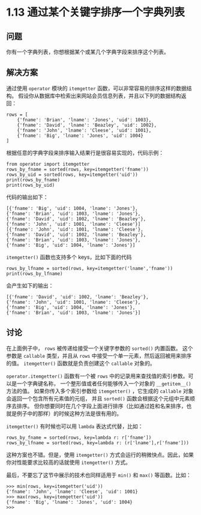 

# 1.13 通过某个关键字排序一个字典列表

## 问题

你有一个字典列表，你想根据某个或某几个字典字段来排序这个列表。

## 解决方案

通过使用 `operator` 模块的 `itemgetter` 函数，可以非常容易的排序这样的数据结构。
假设你从数据库中检索出来网站会员信息列表，并且以下列的数据结构返回：

    
    
    rows = [
        {'fname': 'Brian', 'lname': 'Jones', 'uid': 1003},
        {'fname': 'David', 'lname': 'Beazley', 'uid': 1002},
        {'fname': 'John', 'lname': 'Cleese', 'uid': 1001},
        {'fname': 'Big', 'lname': 'Jones', 'uid': 1004}
    ]
    

根据任意的字典字段来排序输入结果行是很容易实现的，代码示例：

    
    
    from operator import itemgetter
    rows_by_fname = sorted(rows, key=itemgetter('fname'))
    rows_by_uid = sorted(rows, key=itemgetter('uid'))
    print(rows_by_fname)
    print(rows_by_uid)
    

代码的输出如下：

    
    
    [{'fname': 'Big', 'uid': 1004, 'lname': 'Jones'},
    {'fname': 'Brian', 'uid': 1003, 'lname': 'Jones'},
    {'fname': 'David', 'uid': 1002, 'lname': 'Beazley'},
    {'fname': 'John', 'uid': 1001, 'lname': 'Cleese'}]
    [{'fname': 'John', 'uid': 1001, 'lname': 'Cleese'},
    {'fname': 'David', 'uid': 1002, 'lname': 'Beazley'},
    {'fname': 'Brian', 'uid': 1003, 'lname': 'Jones'},
    {'fname': 'Big', 'uid': 1004, 'lname': 'Jones'}]
    

`itemgetter()` 函数也支持多个 keys，比如下面的代码

    
    
    rows_by_lfname = sorted(rows, key=itemgetter('lname','fname'))
    print(rows_by_lfname)
    

会产生如下的输出：

    
    
    [{'fname': 'David', 'uid': 1002, 'lname': 'Beazley'},
    {'fname': 'John', 'uid': 1001, 'lname': 'Cleese'},
    {'fname': 'Big', 'uid': 1004, 'lname': 'Jones'},
    {'fname': 'Brian', 'uid': 1003, 'lname': 'Jones'}]
    

## 讨论

在上面例子中， `rows` 被传递给接受一个关键字参数的 `sorted()` 内置函数。 这个参数是 `callable` 类型，并且从 `rows`
中接受一个单一元素，然后返回被用来排序的值。 `itemgetter()` 函数就是负责创建这个 `callable` 对象的。

`operator.itemgetter()` 函数有一个被 `rows` 中的记录用来查找值的索引参数。可以是一个字典键名称，
一个整形值或者任何能够传入一个对象的 `__getitem__()` 方法的值。 如果你传入多个索引参数给 `itemgetter()` ，它生成的
`callable` 对象会返回一个包含所有元素值的元组， 并且 `sorted()` 函数会根据这个元组中元素顺序去排序。
但你想要同时在几个字段上面进行排序（比如通过姓和名来排序，也就是例子中的那样）的时候这种方法是很有用的。

`itemgetter()` 有时候也可以用 `lambda` 表达式代替，比如：

    
    
    rows_by_fname = sorted(rows, key=lambda r: r['fname'])
    rows_by_lfname = sorted(rows, key=lambda r: (r['lname'],r['fname']))
    

这种方案也不错。但是，使用 `itemgetter()` 方式会运行的稍微快点。因此，如果你对性能要求比较高的话就使用 `itemgetter()` 方式。

最后，不要忘了这节中展示的技术也同样适用于 `min()` 和 `max()` 等函数。比如：

    
    
    >>> min(rows, key=itemgetter('uid'))
    {'fname': 'John', 'lname': 'Cleese', 'uid': 1001}
    >>> max(rows, key=itemgetter('uid'))
    {'fname': 'Big', 'lname': 'Jones', 'uid': 1004}
    >>>
    


